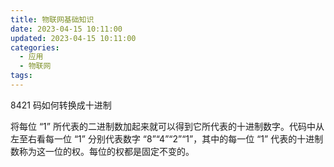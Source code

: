 ```yaml
---
title: 物联网基础知识
date: 2023-04-15 10:11:00
updated: 2023-04-15 10:11:00
categories:
  - 应用
  - 物联网
tags:
---
```


8421 码如何转换成十进制

将每位 “1” 所代表的二进制数加起来就可以得到它所代表的十进制数字。代码中从左至右看每一位 “1” 分别代表数字 “8”“4”“2”“1”，其中的每一位 “1” 代表的十进制数称为这一位的权。每位的权都是固定不变的。
